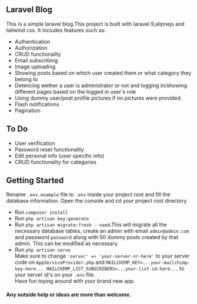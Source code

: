 ## Laravel Blog

This is a simple laravel blog.This project is built with laravel 9,alipnejs and tailwind css. It includes features such as:

- Authentication
- Authorization
- CRUD functionality
- Email subscribing
- Image uploading
- Showing posts based on which user created them or what category they belong to
- Detencing wether a user is administrator or not and logging in/showing different pages based on the logged in user's role
- Using dummy user/post profile pictures if no pictures were provided.
- Flash notifications
- Pagination

## To Do

- User verification
- Password reset functionality
- Edit personal info (user specific info)
- CRUD functionality for categories

## Getting Started

Rename `.env.example` file to `.env` inside your project root and fill the database information.
Open the console and cd your project root directory
- Run `composer install`
- Run `php artisan key:generate`
- Run `php artisan migrate:fresh --seed`.This will migrate all the necessary database tables, create an admin with email `admin@admin.com` and password `password` along with 50 dummy posts created by that admin. This can be modified as necessary.
- Run `php artisan serve`<br />
Make sure to change `'server' => 'your-server-nr-here'` to your server code on `AppServiceProvider.php` and `MAILCHIMP_KEY=...your-mailchimp-key-here...
MAILCHIMP_LIST_SUBSCRIBERS=...your-list-id-here...` to your server  id's on your `.env` file.<br />
Have fun toying around with your brand new app.

#### Any outside help or ideas are more than welcome.
